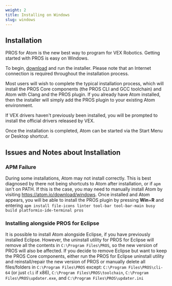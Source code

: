 ```yaml
---
weight: 2
title: Installing on Windows
slug: windows
---
```


## Installation

PROS for Atom is the new best way to program for VEX Robotics. Getting started with PROS is easy on Windows.

To begin, [download](https://github.com/purduesigbots/pros/releases/latest) and run the installer. Please note
that an Internet connection is required throughout the installation process.

Most users will wish to complete the typical installation process, which will install the PROS Core components
(the PROS CLI and GCC toolchain) and Atom with Clang and the PROS plugin. If you already have Atom installed, then
the installer will simply add the PROS plugin to your existing Atom environment.

If VEX drivers haven't previously been installed, you will be prompted to install the official drivers released
by VEX.

Once the installation is completed, Atom can be started via the Start Menu or Desktop shortcut.


## Issues and Notes about Installation

### APM Failure
During some installations, Atom may not install correctly. This is best diagnosed by there not being shortcuts to
Atom after installation, or if `apm` isn't on PATH. If this is the case, you may need to manually install Atom by visiting
https://atom.io/download/windows. Once installed and Atom appears, you will be able to install the PROS plugin by pressing
**Win**+**R** and entering `apm install file-icons linter tool-bar tool-bar-main busy build platformio-ide-terminal pros`

### Installing alongside PROS for Eclipse
It is possible to install Atom alongside Eclipse, if you have previously installed Eclipse. However, the uninstall utility for
PROS for Eclipse will remove all the contents in `C:\Program Files\PROS`, so the new version of PROS will also be affected.
If you decide to remove Eclipse but want to keep the PROS Core components, either run the PROS for Eclipse uninstall utility and
reinstall/repair the new version of PROS or manually delete all files/folders in `C:\Program Files\PROS` except: `C:\Program Files\PROS\cli-64`
(or just `cli` if x86), `C:\Program Files\PROS\toolchain`, `C:\Program Files\PROS\updater.exe`, and `C:\Program Files\PROS\updater.ini`
